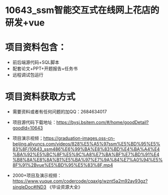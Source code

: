 # 10643_ssm智能交互式在线网上花店的研发+vue
  
# 项目资料包含：
* 前后端源代码+SQL脚本
* 配套论文+PPT+开题报告+任务书
* 远程调试包运行

# 项目资料获取方式
* 需要资料或者有任何问题的加QQ：2684634017

* 项目源代码下载地址：https://bysj.bsitem.com/#/home/goodDetail?goodId=10643

* 项目演示视频；https://graduation-images.oss-cn-beijing.aliyuncs.com/videos/828%E5%A5%97ssm%E5%BD%95%E5%83%8F/10643_ssm486%E6%99%BA%E8%83%BD%E4%BA%A4%E4%BA%92%E5%BC%8F%E5%9C%A8%E7%BA%BF%E7%BD%91%E4%B8%8A%E8%8A%B1%E5%BA%97%E7%9A%84%E7%A0%94%E5%8F%91%2Bvue%E5%BD%95%E5%83%8F.mp4



* 2000+项目及演示视频：https://www.yuque.com/codercode/cqaxlg/wznt5a2m92ay93gz?singleDoc#lND3 《毕设资源大全》



